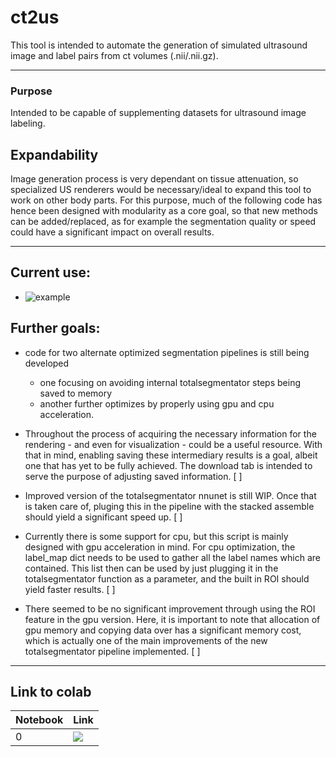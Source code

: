 # ct2us

This tool is intended to automate the generation of simulated ultrasound image and label pairs from ct volumes (.nii/.nii.gz).

---

### Purpose
Intended to be capable of supplementing datasets for ultrasound image labeling.

## Expandability
Image generation process is very dependant on tissue attenuation, so specialized US renderers would be necessary/ideal to expand this tool to work on other body parts. For this purpose, much of the following code has hence been designed with modularity as a core goal, so that new methods can be added/replaced, as for example the segmentation quality or speed could have a significant impact on overall results. 

---

## Current use:
- ![example](../assets/Full%20Demo.gif)
  

## Further goals:
- code for two alternate optimized segmentation pipelines is still being developed
  - one focusing on avoiding internal totalsegmentator steps being saved to memory
  - another further optimizes by properly using gpu and cpu acceleration.

- Throughout the process of acquiring the necessary information for the rendering - and even for visualization - could be a useful resource. With that in mind, enabling saving these intermediary results is a goal, albeit one that has yet to be fully achieved. The download tab is intended to serve the purpose of adjusting saved information. [ ]

- Improved version of the totalsegmentator nnunet is still WIP. Once that is taken care of, pluging this in the pipeline with the stacked assemble should yield a significant speed up. [ ]

- Currently there is some support for cpu, but this script is mainly designed with gpu acceleration in mind. For cpu optimization, the label_map dict needs to be used to gather all the label names which are contained. This list then can be used by just plugging it in the totalsegmentator function as a parameter, and the built in ROI should yield faster results. [ ]

- There seemed to be no significant improvement through using the ROI feature in the gpu version. Here, it is important to note that allocation of gpu memory and copying data over has a significant memory cost, which is actually one of the main improvements of the new totalsegmentator pipeline implemented. [ ]

---

## Link to colab

| Notebook      | Link |
| ----------- | ----------- |
| 0 | [![](https://colab.research.google.com/assets/colab-badge.svg)](https://colab.research.google.com/github/lczamprogno/ct2us/blob/main/CT2US.ipynb)|
